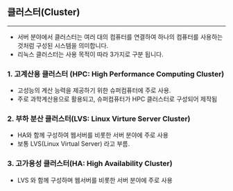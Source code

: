 ```toc
```

## 클러스터(Cluster)
---
- 서버 분야에서 클러스터는 여러 대의 컴퓨터를 연결하여 하나의 컴퓨터를 사용하는 것처럼 구성된 시스템을 의미합니다.
- 리눅스 클러스터는 사용 목적이 따라 3가지로 구분 됩니다.

### 1. 고계산용 클러스터 (HPC: High Performance Computing Cluster)
- 고성능의 계산 능력을 제공하기 위한 슈퍼컴퓨터에 주로 사용.
- 주로 과학계산용으로 활용되고, 슈퍼컴퓨터가 HPC 클러스터로 구성되어 제작됨

### 2. 부하 분산 클러스터(LVS: Linux Virture Server Cluster)
- HA와 함께 구성하여 웹서버를 비롯한 서버 분야에 주로 사용
- 보통 LVS(Linux Virtual Server) 라고 부름.

### 3. 고가용성 클러스터(HA: High Availability Cluster)
- LVS 와 함께 구성하며 웹서버를 비롯한 서버 분야에 주로 사용

